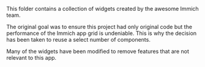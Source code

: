 This folder contains a collection of widgets created by the awesome Immich team.

The original goal was to ensure this project had only original code but the performance of the Immich app grid is undeniable.
This is why the decision has been taken to reuse a select number of components.

Many of the widgets have been modified to remove features that are not relevant to this app.